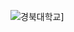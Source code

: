 ![경북대학교](https://upload.wikimedia.org/wikipedia/commons/7/7a/%EA%B2%BD%EB%B6%81%EB%8C%80%ED%95%99%EA%B5%90%EB%B3%B8%EA%B4%80%EC%82%AC%EC%A7%84.jpg)]